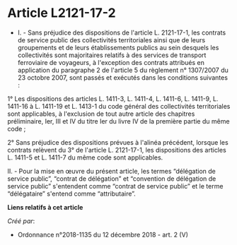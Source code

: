 # Article L2121-17-2

- I. - Sans préjudice des dispositions de l'article L. 2121-17-1, les contrats de service public des collectivités
territoriales ainsi que de leurs groupements et de leurs établissements publics au sein desquels les collectivités sont
majoritaires relatifs à des services de transport ferroviaire de voyageurs, à l'exception des contrats attribués en
application du paragraphe 2 de l'article 5 du règlement n° 1307/2007 du 23 octobre 2007, sont passés et exécutés dans les
conditions suivantes :

1° Les dispositions des articles L. 1411-3, L. 1411-4, L. 1411-6, L. 1411-9, L. 1411-16 à L. 1411-19 et L. 1413-1 du code
général des collectivités territoriales sont applicables, à l'exclusion de tout autre article des chapitres préliminaire,
Ier, III et IV du titre Ier du livre IV de la première partie du même code ;

2° Sans préjudice des dispositions prévues à l'alinéa précédent, lorsque les contrats relèvent du 3° de l'article L.
2121-17-1, les dispositions des articles L. 1411-5 et L. 1411-7 du même code sont applicables.

II. - Pour la mise en œuvre du présent article, les termes “délégation de service public”, “contrat de délégation” et
“convention de délégation de service public” s'entendent comme “contrat de service public” et le terme “délégataire” s'entend
comme “attributaire”.

**Liens relatifs à cet article**

_Créé par_:

  - Ordonnance n°2018-1135 du 12 décembre 2018 - art. 2 (V)
